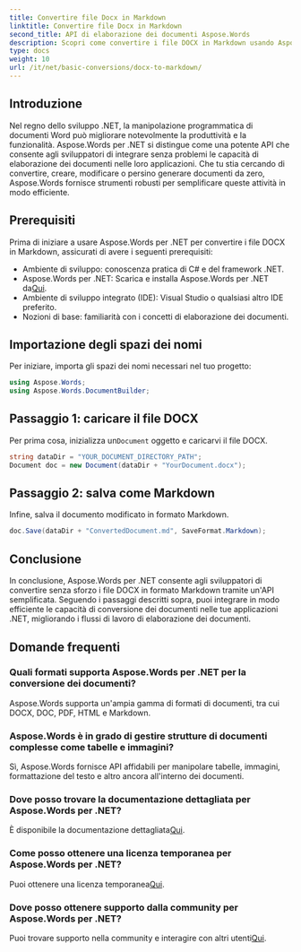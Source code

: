 ```yaml
---
title: Convertire file Docx in Markdown
linktitle: Convertire file Docx in Markdown
second_title: API di elaborazione dei documenti Aspose.Words
description: Scopri come convertire i file DOCX in Markdown usando Aspose.Words per .NET. Segui la nostra guida dettagliata per un'integrazione perfetta nelle tue applicazioni .NET.
type: docs
weight: 10
url: /it/net/basic-conversions/docx-to-markdown/
---
```

## Introduzione

Nel regno dello sviluppo .NET, la manipolazione programmatica di documenti Word può migliorare notevolmente la produttività e la funzionalità. Aspose.Words per .NET si distingue come una potente API che consente agli sviluppatori di integrare senza problemi le capacità di elaborazione dei documenti nelle loro applicazioni. Che tu stia cercando di convertire, creare, modificare o persino generare documenti da zero, Aspose.Words fornisce strumenti robusti per semplificare queste attività in modo efficiente.

## Prerequisiti

Prima di iniziare a usare Aspose.Words per .NET per convertire i file DOCX in Markdown, assicurati di avere i seguenti prerequisiti:

- Ambiente di sviluppo: conoscenza pratica di C# e del framework .NET.
- Aspose.Words per .NET: Scarica e installa Aspose.Words per .NET da[Qui](https://releases.aspose.com/words/net/).
- Ambiente di sviluppo integrato (IDE): Visual Studio o qualsiasi altro IDE preferito.
- Nozioni di base: familiarità con i concetti di elaborazione dei documenti.

## Importazione degli spazi dei nomi

Per iniziare, importa gli spazi dei nomi necessari nel tuo progetto:

```csharp
using Aspose.Words;
using Aspose.Words.DocumentBuilder;
```

## Passaggio 1: caricare il file DOCX

 Per prima cosa, inizializza un`Document` oggetto e caricarvi il file DOCX.

```csharp
string dataDir = "YOUR_DOCUMENT_DIRECTORY_PATH";
Document doc = new Document(dataDir + "YourDocument.docx");
```

## Passaggio 2: salva come Markdown

Infine, salva il documento modificato in formato Markdown.

```csharp
doc.Save(dataDir + "ConvertedDocument.md", SaveFormat.Markdown);
```

## Conclusione

In conclusione, Aspose.Words per .NET consente agli sviluppatori di convertire senza sforzo i file DOCX in formato Markdown tramite un'API semplificata. Seguendo i passaggi descritti sopra, puoi integrare in modo efficiente le capacità di conversione dei documenti nelle tue applicazioni .NET, migliorando i flussi di lavoro di elaborazione dei documenti.

## Domande frequenti

### Quali formati supporta Aspose.Words per .NET per la conversione dei documenti?
Aspose.Words supporta un'ampia gamma di formati di documenti, tra cui DOCX, DOC, PDF, HTML e Markdown.

### Aspose.Words è in grado di gestire strutture di documenti complesse come tabelle e immagini?
Sì, Aspose.Words fornisce API affidabili per manipolare tabelle, immagini, formattazione del testo e altro ancora all'interno dei documenti.

### Dove posso trovare la documentazione dettagliata per Aspose.Words per .NET?
È disponibile la documentazione dettagliata[Qui](https://reference.aspose.com/words/net/).

### Come posso ottenere una licenza temporanea per Aspose.Words per .NET?
Puoi ottenere una licenza temporanea[Qui](https://purchase.aspose.com/temporary-license/).

### Dove posso ottenere supporto dalla community per Aspose.Words per .NET?
 Puoi trovare supporto nella community e interagire con altri utenti[Qui](https://forum.aspose.com/c/words/8).
